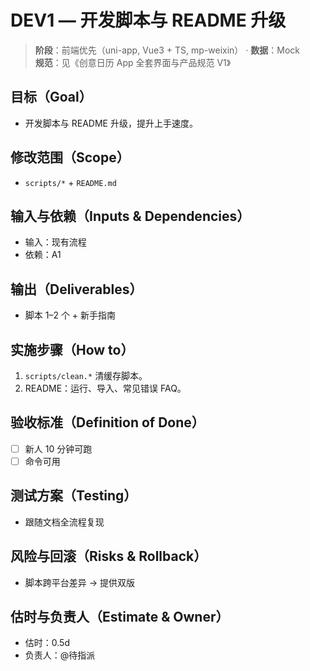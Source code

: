 # DEV1 — 开发脚本与 README 升级

> **阶段**：前端优先（uni-app, Vue3 + TS, mp-weixin） · **数据**：Mock  
> **规范**：见《创意日历 App 全套界面与产品规范 V1》

## 目标（Goal）
- 开发脚本与 README 升级，提升上手速度。

## 修改范围（Scope）
- `scripts/*` + `README.md`

## 输入与依赖（Inputs & Dependencies）
- 输入：现有流程
- 依赖：A1

## 输出（Deliverables）
- 脚本 1–2 个 + 新手指南

## 实施步骤（How to）
1. `scripts/clean.*` 清缓存脚本。
2. README：运行、导入、常见错误 FAQ。

## 验收标准（Definition of Done）
- [ ] 新人 10 分钟可跑
- [ ] 命令可用

## 测试方案（Testing）
- 跟随文档全流程复现

## 风险与回滚（Risks & Rollback）
- 脚本跨平台差异 → 提供双版

## 估时与负责人（Estimate & Owner）
- 估时：0.5d
- 负责人：@待指派
